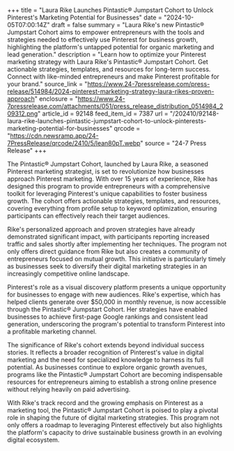 +++
title = "Laura Rike Launches Pintastic® Jumpstart Cohort to Unlock Pinterest's Marketing Potential for Businesses"
date = "2024-10-05T07:00:14Z"
draft = false
summary = "Laura Rike's new Pintastic® Jumpstart Cohort aims to empower entrepreneurs with the tools and strategies needed to effectively use Pinterest for business growth, highlighting the platform's untapped potential for organic marketing and lead generation."
description = "Learn how to optimize your Pinterest marketing strategy with Laura Rike's Pintastic® Jumpstart Cohort. Get actionable strategies, templates, and resources for long-term success. Connect with like-minded entrepreneurs and make Pinterest profitable for your brand."
source_link = "https://www.24-7pressrelease.com/press-release/514984/2024-pinterest-marketing-strategy-laura-rikes-proven-approach"
enclosure = "https://www.24-7pressrelease.com/attachments/051/press_release_distribution_0514984_209312.png"
article_id = 92148
feed_item_id = 7387
url = "/202410/92148-laura-rike-launches-pintastic-jumpstart-cohort-to-unlock-pinterests-marketing-potential-for-businesses"
qrcode = "https://cdn.newsramp.app/24-7PressRelease/qrcode/2410/5/lean80pT.webp"
source = "24-7 Press Release"
+++

<p>The Pintastic® Jumpstart Cohort, launched by Laura Rike, a seasoned Pinterest marketing strategist, is set to revolutionize how businesses approach Pinterest marketing. With over 15 years of experience, Rike has designed this program to provide entrepreneurs with a comprehensive toolkit for leveraging Pinterest's unique capabilities to foster business growth. The cohort offers actionable strategies, templates, and resources, covering everything from profile setup to keyword optimization, ensuring participants can effectively reach their target audiences.</p><p>Rike's personalized approach and proven strategies have already demonstrated significant impact, with participants reporting increased traffic and sales shortly after implementing her techniques. The program not only offers direct guidance from Rike but also creates a community of entrepreneurs focused on mutual growth. This initiative is particularly timely as businesses seek to diversify their digital marketing strategies in an increasingly competitive online landscape.</p><p>Pinterest's role as a visual discovery platform presents a unique opportunity for businesses to engage with new audiences. Rike's expertise, which has helped clients generate over $50,000 in monthly revenue, is now accessible through the Pintastic® Jumpstart Cohort. Her strategies have enabled businesses to achieve first-page Google rankings and consistent lead generation, underscoring the program's potential to transform Pinterest into a profitable marketing channel.</p><p>The significance of Rike's cohort extends beyond individual success stories. It reflects a broader recognition of Pinterest's value in digital marketing and the need for specialized knowledge to harness its full potential. As businesses continue to explore organic growth avenues, programs like the Pintastic® Jumpstart Cohort are becoming indispensable resources for entrepreneurs aiming to establish a strong online presence without relying heavily on paid advertising.</p><p>With Rike's track record and the growing emphasis on Pinterest as a marketing tool, the Pintastic® Jumpstart Cohort is poised to play a pivotal role in shaping the future of digital marketing strategies. This program not only offers a roadmap to leveraging Pinterest effectively but also highlights the platform's capacity to drive sustainable business growth in an evolving digital ecosystem.</p>